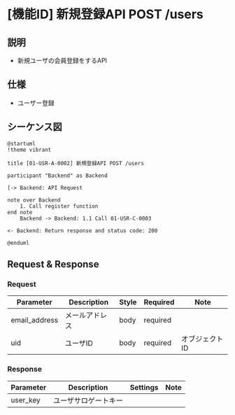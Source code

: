 # [機能ID] 新規登録API POST /users

## 説明

- 新規ユーザの会員登録をするAPI

## 仕様

- ユーザー登録

## シーケンス図

```plantuml
@startuml
!theme vibrant

title [01-USR-A-0002] 新規登録API POST /users

participant "Backend" as Backend

[-> Backend: API Request

note over Backend
    1. Call register function
end note
    Backend -> Backend: 1.1 Call 01-USR-C-0003

<- Backend: Return response and status code: 200

@enduml

```

## Request & Response

### Request

| Parameter     | Description     | Style |Required | Note         |
| ----------- | ----------------- | ----- | -------- | ------------ |
| email_address     | メールアドレス        | body  | required         |           |
| uid     | ユーザID        | body  | required        | オブジェクトID   |

### Response

| Parameter |     Description      | Settings | Note |
| --------- | -------------------- | -------- | ---- |
| user_key  | ユーザサロゲートキー |          |      |
